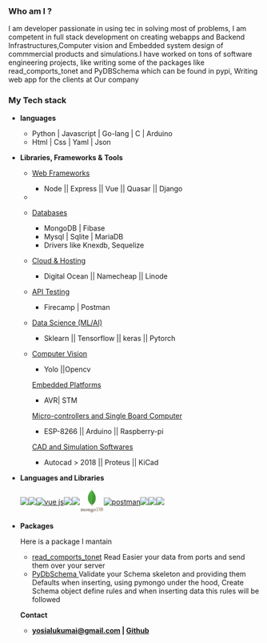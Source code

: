 ### Who am I ?
I am developer passionate in using tec in solving most of problems, I am competent in full stack development on creating webapps and Backend Infrastructures,Computer vision and Embedded system design of commmercial products and simulations.I have worked on tons of software engineering projects, like writing some of the packages  like read_comports_tonet and PyDBSchema which can be found in pypi, Writing web app for the clients at Our company


<h3>My Tech stack</h3>
<ul>
    <li>
        <p><b>languages</b></p>
        <ul>
            <li>Python | Javascript | Go-lang | C | Arduino </li>
            <li>Html | Css | Yaml | Json </li>
        </ul>
    </li>
    <li>
        <p><b>Libraries, Frameworks & Tools</b></p>
        <ul>
            <li>
                <p> <u> Web Frameworks </u> </p>
                <ul>
                    <li>Node || Express ||  Vue ||  Quasar || Django </li>
                </ul>
            <li>
               <li>
                <p>  <u> Databases  </u>  </u></p>
                <ul>
                    <li>MongoDB | Fibase </li>
                    <li> Mysql | Sqlite | MariaDB  </li>   
                    <li> Drivers like Knexdb, Sequelize </li>
                </ul>
                </li>
                  <li>
            <p>  <u>Cloud & Hosting  </u> </samp</p>
            <ul>
                <li>Digital Ocean || Namecheap || Linode </li>
            </ul>
        </li>
        <li>
            <p> <u> API Testing  </u></samp</p>
            <ul>
                <li> Firecamp | Postman </li>
            </ul>
        </li>
            <li>
                <p> <u> Data Science (ML/AI)  </u></p>
                <ul>
                    <li> Sklearn || Tensorflow || keras || Pytorch  </li>
                </ul>
            </li>
              <li>
                <p> <u>Computer Vision</u></p>
                <ul>
                    <li> Yolo ||Opencv</li>
                </ul>
            </li>
                <p> <u>Embedded Platforms</u></p>
                <ul>
                    <li> AVR| STM </li>
                </ul>
            </li>
               </li>
                <p> <u>Micro-controllers and Single Board Computer</u></p>
                <ul>
                    <li>ESP-8266 || Arduino || Raspberry-pi  </li>
                </ul>
            </li>
              </li>
               </li>
                <p> <u>CAD and Simulation Softwares</u></p>
                <ul>
                    <li>Autocad > 2018 || Proteus || KiCad   </li>
                </ul>
            </li>
        </ul>
    </li>
    <li>
        <p><b> Languages and Libraries </b></p>
        
<p align="left" style="display: flex; align-items: center"> 
    <!-- <a href="https://www.java.com" target="_blank"> <img src="https://img.icons8.com/color/48/000000/java-coffee-cup-logo.png"/> </a> -->
    <!-- <a href="https://reactjs.org/" target="_blank"> <img src="https://img.icons8.com/color/48/000000/react-native.png"/> </a> -->
    <!-- <a href="https://spring.io/projects/spring-boot" target="_blank"> <img src="https://img.icons8.com/color/48/000000/spring-logo.png"/> </a>  -->
<a href="https://vuejs.org" target="_blank">
<img class="Avatar" data-scribe="element:avatar" data-src-2x="https://pbs.twimg.com/profile_images/1517584461017370624/DF3DpXUW_bigger.jpg" alt="" data-src-1x="https://pbs.twimg.com/profile_images/1517584461017370624/DF3DpXUW_normal.jpg" src="https://pbs.twimg.com/profile_images/1517584461017370624/DF3DpXUW_normal.jpg">

</a>
    <a href="https://developer.mozilla.org/en-US/docs/Web/JavaScript" target="_blank"> <img src="https://img.icons8.com/color/48/000000/javascript.png"/> </a> 
   <a href="https://developer.mozilla.org/en-US/docs/Web/JavaScript" target="_blank"> 
    <img src="https://www.tensorflow.org/images/tf_logo_32px.png"> 
    </a> 
      <a href="https://vuejs.org" target="_blank"> <img src="https://img.icons8.com/color/48/000000/vue-js.png" alt="vue js" width="48" height="48"/> </a>
    <a href="https://developer.mozilla.org/en-US/docs/Glossary/HTML5" target="_blank"> <img src="https://img.icons8.com/color/48/000000/html-5.png"/> </a> 
    <a href="https://developer.mozilla.org/en-US/docs/Web/CSS" target="_blank"> <img src="https://img.icons8.com/color/48/000000/css3.png"/> </a> 
    <!-- <a href="https://getbootstrap.com" target="_blank"> <img src="https://img.icons8.com/color/48/000000/bootstrap.png"/> </a>  -->
    <!-- <a href="https://www.python.org" target="_blank"> <img src="https://img.icons8.com/color/48/000000/python.png"/> </a>  -->
    <!-- <a style="padding-right:8px;" href="https://nodejs.org" target="_blank"> <img src="https://img.icons8.com/color/48/000000/nodejs.png"/> </a>  -->
    <a href="https://www.mongodb.com/" target="_blank"> <img src="https://raw.githubusercontent.com/devicons/devicon/master/icons/mongodb/mongodb-original-wordmark.svg" alt="mongodb" width="48" height="48"/> </a> 
    <a href="https://postman.com" target="_blank"> <img src="https://www.vectorlogo.zone/logos/getpostman/getpostman-icon.svg" alt="postman" width="45" height="45"/> </a>   
    <a href="https://git-scm.com/" target="_blank"> <img src="https://img.icons8.com/color/48/000000/git.png"/> </a> 
    <a href="https://figma.com/" target="_blank"> <img src="https://img.icons8.com/color/48/000000/figma--v2.png"/></a> 
 <a href="https://code.visualstudio.com/" target="_blank"> <img src="https://img.icons8.com/color/48/000000/visual-studio-code-2019.png"/></a> 
   
</p>
    </li>
    <li>
        <p><b> Packages </b></p>
        <p> Here is a package I mantain</p>
        <ul>
            <li><a href = "https://pypi.org/project/read-comports-tonet/0.0.1/">read_comports_tonet</a> Read Easier your data from ports and send them over your server</li>
        </ul>
        <ul>
        <li> <a href = "https://pypi.org/project/PyDbSchema/0.0.5/"> PyDbSchema </a> Validate your Schema skeleton and providing them Defaults when inserting, using pymongo under the hood, Create Schema object define rules and when inserting data this rules will be followed</li>
        </ul>
    </li>
        <p><b>Contact <b><p>
        <ul>
            <li>
                <a href = "#">yosialukumai@gmail.com</a> | 
                <a href = "https://github.com/yosiaLukumai">Github</a> 
            </li>
        </ul>
    </li>



